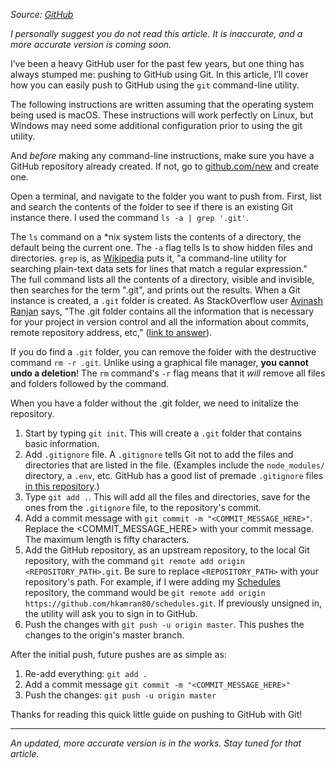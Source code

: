 *Source: [GitHub](https://github.com)*

*I personally suggest you do not read this article. It is inaccurate, and a more accurate version is coming soon.*

I’ve been a heavy GitHub user for the past few years, but one thing has always stumped me: pushing to GitHub using Git. In this article, I’ll cover how you can easily push to GitHub using the `git` command-line utility.

The following instructions are written assuming that the operating system being used is macOS. These instructions will work perfectly on Linux, but Windows may need some additional configuration prior to using the git utility.

And *before* making any command-line instructions, make sure you have a GitHub repository already created. If not, go to [github.com/new](https://github.com/new) and create one.

Open a terminal, and navigate to the folder you want to push from. First, list and search the contents of the folder to see if there is an existing Git instance there. I used the command `ls -a | grep '.git'`.

The `ls` command on a *nix system lists the contents of a directory, the default being the current one. The `-a` flag tells ls to show hidden files and directories. `grep` is, as [Wikipedia](https://en.wikipedia.org/wiki/Grep) puts it, "a command-line utility for searching plain-text data sets for lines that match a regular expression." The full command lists all the contents of a directory, visible and invisible, then searches for the term ".git", and prints out the results. When a Git instance is created, a `.git` folder is created. As StackOverflow user [Avinash Ranjan](https://stackoverflow.com/users/4447903/avinash-ranjan) says, "The .git folder contains all the information that is necessary for your project in version control and all the information about commits, remote repository address, etc," ([link to answer](https://stackoverflow.com/a/29220296/7313822)).

If you do find a `.git` folder, you can remove the folder with the destructive command `rm -r .git`. Unlike using a graphical file manager, **you cannot undo a deletion**! The `rm` command's `-r` flag means that it *will* remove all files and folders followed by the command.

When you have a folder without the .git folder, we need to initalize the repository.

1. Start by typing `git init`. This will create a `.git` folder that contains basic information.
2. Add `.gitignore` file. A `.gitignore` tells Git not to add the files and directories that are listed in the file. (Examples include the `node_modules/` directory, a `.env`, etc. GitHub has a good list of premade `.gitignore` files [in this repository](https://github.com/github/gitignore).)
3. Type `git add .`. This will add all the files and directories, save for the ones from the `.gitignore` file, to the repository's commit.
4. Add a commit message with `git commit -m "<COMMIT_MESSAGE_HERE>"`. Replace the <COMMIT_MESSAGE_HERE> with your commit message. The maximum length is fifty characters.
5. Add the GitHub repository, as an upstream repository, to the local Git repository, with the command `git remote add origin <REPOSITORY_PATH>.git`. Be sure to replace `<REPOSITORY_PATH>` with your repository's path. For example, if I were adding my [Schedules](https://github.com/hkamran80/schedules) repository, the command would be `git remote add origin https://github.com/hkamran80/schedules.git`. If previously unsigned in, the utility will ask you to sign in to GitHub.
6. Push the changes with `git push -u origin master`. This pushes the changes to the origin's master branch.

After the initial push, future pushes are as simple as:
1. Re-add everything: `git add .`
2. Add a commit message `git commit -m "<COMMIT_MESSAGE_HERE>"`
3. Push the changes: `git push -u origin master`

Thanks for reading this quick little guide on pushing to GitHub with Git!

---
*An updated, more accurate version is in the works. Stay tuned for that article.*